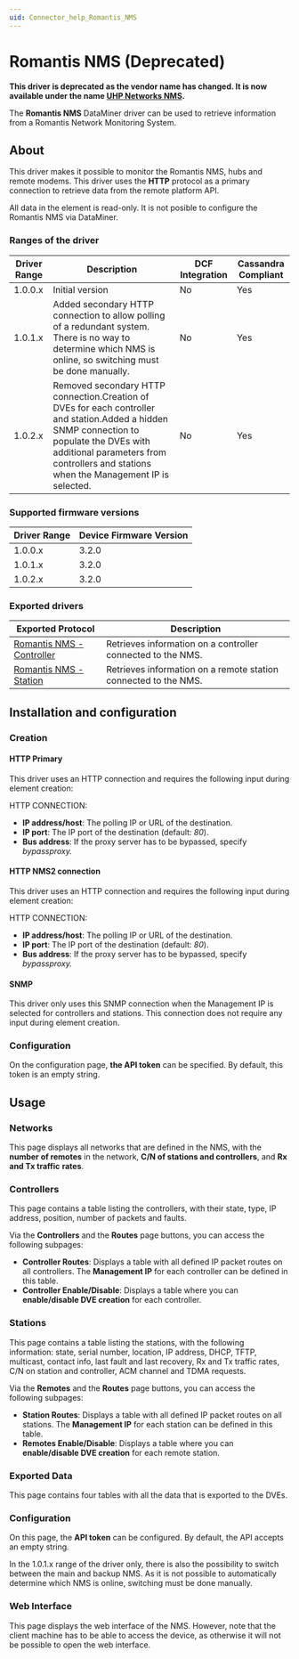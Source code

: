 ```yaml
---
uid: Connector_help_Romantis_NMS
---
```


# Romantis NMS (Deprecated)

**This driver is deprecated as the vendor name has changed. It is now available under the name [UHP Networks NMS](xref:Connector_help_UHP_Networks_NMS).**

The **Romantis NMS** DataMiner driver can be used to retrieve information from a Romantis Network Monitoring System.

## About

This driver makes it possible to monitor the Romantis NMS, hubs and remote modems. This driver uses the **HTTP** protocol as a primary connection to retrieve data from the remote platform API.

All data in the element is read-only. It is not posible to configure the Romantis NMS via DataMiner.

### Ranges of the driver

| **Driver Range** | **Description**                                                                                                                                                                                                                     | **DCF Integration** | **Cassandra Compliant** |
|------------------|-------------------------------------------------------------------------------------------------------------------------------------------------------------------------------------------------------------------------------------|---------------------|-------------------------|
| 1.0.0.x          | Initial version                                                                                                                                                                                                                     | No                  | Yes                     |
| 1.0.1.x          | Added secondary HTTP connection to allow polling of a redundant system. There is no way to determine which NMS is online, so switching must be done manually.                                                                       | No                  | Yes                     |
| 1.0.2.x          | Removed secondary HTTP connection.Creation of DVEs for each controller and station.Added a hidden SNMP connection to populate the DVEs with additional parameters from controllers and stations when the Management IP is selected. | No                  | Yes                     |

### Supported firmware versions

| **Driver Range** | **Device Firmware Version** |
|------------------|-----------------------------|
| 1.0.0.x          | 3.2.0                       |
| 1.0.1.x          | 3.2.0                       |
| 1.0.2.x          | 3.2.0                       |

### Exported drivers

| **Exported Protocol**                                                            | **Description**                                                 |
|----------------------------------------------------------------------------------|-----------------------------------------------------------------|
| [Romantis NMS - Controller](xref:Connector_help_Romantis_NMS_-_Controller) | Retrieves information on a controller connected to the NMS.     |
| [Romantis NMS - Station](xref:Connector_help_Romantis_NMS_-_Station)       | Retrieves information on a remote station connected to the NMS. |

## Installation and configuration

### Creation

#### HTTP Primary

This driver uses an HTTP connection and requires the following input during element creation:

HTTP CONNECTION:

- **IP address/host**: The polling IP or URL of the destination.
- **IP port**: The IP port of the destination (default: *80*).
- **Bus address**: If the proxy server has to be bypassed, specify *bypassproxy.*

#### HTTP NMS2 connection

This driver uses an HTTP connection and requires the following input during element creation:

HTTP CONNECTION:

- **IP address/host**: The polling IP or URL of the destination.
- **IP port**: The IP port of the destination (default: *80*).
- **Bus address**: If the proxy server has to be bypassed, specify *bypassproxy.*

#### SNMP

This driver only uses this SNMP connection when the Management IP is selected for controllers and stations. This connection does not require any input during element creation.

### Configuration

On the configuration page, **the API token** can be specified. By default, this token is an empty string.

## Usage

### Networks

This page displays all networks that are defined in the NMS, with the **number of remotes** in the network, **C/N of stations and controllers**, and **Rx and Tx traffic** **rates**.

### Controllers

This page contains a table listing the controllers, with their state, type, IP address, position, number of packets and faults.

Via the **Controllers** and the **Routes** page buttons, you can access the following subpages:

- **Controller Routes**: Displays a table with all defined IP packet routes on all controllers. The **Management IP** for each controller can be defined in this table.
- **Controller Enable/Disable**: Displays a table where you can **enable/disable DVE creation** for each controller.

### Stations

This page contains a table listing the stations, with the following information: state, serial number, location, IP address, DHCP, TFTP, multicast, contact info, last fault and last recovery, Rx and Tx traffic rates, C/N on station and controller, ACM channel and TDMA requests.

Via the **Remotes** and the **Routes** page buttons, you can access the following subpages:

- **Station Routes**: Displays a table with all defined IP packet routes on all stations. The **Management IP** for each station can be defined in this table.
- **Remotes Enable/Disable**: Displays a table where you can **enable/disable DVE creation** for each remote station.

### Exported Data

This page contains four tables with all the data that is exported to the DVEs.

### Configuration

On this page, the **API token** can be configured. By default, the API accepts an empty string.

In the 1.0.1.x range of the driver only, there is also the possibility to switch between the main and backup NMS. As it is not possible to automatically determine which NMS is online, switching must be done manually.

### Web Interface

This page displays the web interface of the NMS. However, note that the client machine has to be able to access the device, as otherwise it will not be possible to open the web interface.

